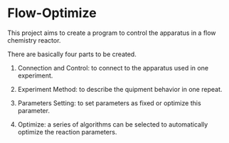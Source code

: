 # Flow-Optimize

This project aims to create a program to control the apparatus in a flow chemistry reactor.

There are basically four parts to be created.

1. Connection and Control: to connect to the apparatus used in one experiment.

2. Experiment Method: to describe the quipment behavior in one repeat.

3. Parameters Setting: to set parameters as fixed or optimize this parameter.

4. Optimize: a series of algorithms can be selected to automatically optimize the reaction parameters.

